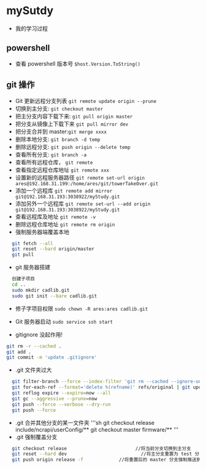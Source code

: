 # mySutdy

- 我的学习过程

## powershell

- 查看 powershell 版本号 `$host.Version.ToString()`

## git 操作

- Git 更新远程分支列表 `git remote update origin --prune`
- 切换到主分支: `git checkout master`
- 把主分支内容下载下来: `git pull origin master`
- 把分支从镜像上下载下来 `git pull mirror dev`
- 把分支合并到 master:`git merge xxxx`
- 删除本地分支: `git branch -d temp`
- 删除远程分支: `git push origin --delete temp`
- 查看所有分支: `git branch -a`
- 查看所有远程仓库， `git remote`
- 查看指定远程仓库地址 `git remote xxx`
- 设置新的远程服务器路径 `git remote set-url origin ares@192.168.31.199:/home/ares/git/towerTakeOver.git`
- 添加一个远程库 `git remote add mirror git@192.168.31.193:3038922/myStudy.git`
- 添加另外一个远程库 `git remote set-url --add origin git@192.168.31.193:3038922/myStudy.git`
- 查看远程库及地址 `git remote -v`
- 删除远程仓库地址 `git remote rm origin`
- 强制服务器端覆盖本地

```sh
  git fetch --all
  git reset --hard origin/master
  git pull

```

- git 服务器搭建

```sh
  创建子项目
  cd ..
  sudo mkdir cadlib.git
  sudo git init --bare cadlib.git
```

- 修子字项目权限
  `sudo chown -R ares:ares cadlib.git`

- Git 服务器启动
  `sudo service ssh start`

- gitignore 没起作用!

```sh
git rm -r --cached .
git add .
git commit -m 'update .gitignore'
```

- .git 文件夹过大

```sh
  git filter-branch --force --index-filter 'git rm --cached --ignore-unmatch lib/json_vc71_libmtd.lib' --prune-empty --tag-name-filter cat -- --all
  git for-each-ref --format='delete %(refname)' refs/original | git update-ref --stdin
  git reflog expire --expire=now --all
  git gc --aggressive --prune=now
  git push --force --verbose --dry-run
  git push --force
```

- .git 合并其他分支的某一文件夹
  '''sh
  git checkout release include/ncrapi/userConfig/**
  git checkout master firmware/**
  '''
- .git 强制覆盖分支

```sh
  git checkout release                         //将当前分支切换到主分支
  git reset --hard dev                           //将主分支重置为 test 分支
  git push origin release -f             //将重置后的 master 分支强制推送到远程仓库
```
